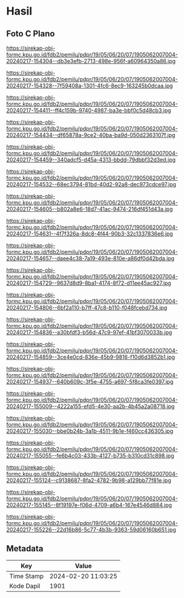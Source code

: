 # Hasil

## Foto C Plano

https://sirekap-obj-formc.kpu.go.id/fdb2/pemilu/pdpr/19/05/06/20/07/1905062007004-20240217-154304--db3e3efb-2713-498e-956f-a60964350a86.jpg

https://sirekap-obj-formc.kpu.go.id/fdb2/pemilu/pdpr/19/05/06/20/07/1905062007004-20240217-154328--7f59408a-1301-4fc6-8ec9-163245b0dcaa.jpg

https://sirekap-obj-formc.kpu.go.id/fdb2/pemilu/pdpr/19/05/06/20/07/1905062007004-20240217-154411--ff4c159b-9740-4987-ba3e-bbf0c5d48cb3.jpg

https://sirekap-obj-formc.kpu.go.id/fdb2/pemilu/pdpr/19/05/06/20/07/1905062007004-20240217-154434--df65878a-9ce2-40ba-ba9d-050d2363107f.jpg

https://sirekap-obj-formc.kpu.go.id/fdb2/pemilu/pdpr/19/05/06/20/07/1905062007004-20240217-154459--340adcf5-d45a-4313-bbdd-79dbbf32d3ed.jpg

https://sirekap-obj-formc.kpu.go.id/fdb2/pemilu/pdpr/19/05/06/20/07/1905062007004-20240217-154532--68ec3794-81bd-40d2-92a8-dec973cdce97.jpg

https://sirekap-obj-formc.kpu.go.id/fdb2/pemilu/pdpr/19/05/06/20/07/1905062007004-20240217-154605--b802a8e6-18d7-41ac-9474-216df451d43a.jpg

https://sirekap-obj-formc.kpu.go.id/fdb2/pemilu/pdpr/19/05/06/20/07/1905062007004-20240217-154631--4f7f326a-8dc8-4f44-90b3-32c1337836e6.jpg

https://sirekap-obj-formc.kpu.go.id/fdb2/pemilu/pdpr/19/05/06/20/07/1905062007004-20240217-154657--daee4c38-7a19-493e-810e-a86df0d42bda.jpg

https://sirekap-obj-formc.kpu.go.id/fdb2/pemilu/pdpr/19/05/06/20/07/1905062007004-20240217-154729--9637d8d9-8ba1-4174-8f72-d11ee45ac927.jpg

https://sirekap-obj-formc.kpu.go.id/fdb2/pemilu/pdpr/19/05/06/20/07/1905062007004-20240217-154806--6bf2a110-b7ff-47c8-b110-f048fcebd734.jpg

https://sirekap-obj-formc.kpu.go.id/fdb2/pemilu/pdpr/19/05/06/20/07/1905062007004-20240217-154836--a30bfdf3-b56d-47c9-97ef-41bf3070033b.jpg

https://sirekap-obj-formc.kpu.go.id/fdb2/pemilu/pdpr/19/05/06/20/07/1905062007004-20240217-154859--3ce4e0cd-836e-45b9-9816-f10d6d3852b1.jpg

https://sirekap-obj-formc.kpu.go.id/fdb2/pemilu/pdpr/19/05/06/20/07/1905062007004-20240217-154937--640b609c-3f5e-4755-a697-5f8ca3fe0397.jpg

https://sirekap-obj-formc.kpu.go.id/fdb2/pemilu/pdpr/19/05/06/20/07/1905062007004-20240217-155009--4222a155-efd5-4e30-aa2b-4b45a2a08718.jpg

https://sirekap-obj-formc.kpu.go.id/fdb2/pemilu/pdpr/19/05/06/20/07/1905062007004-20240217-155030--bbe0b24b-3a1b-4511-9b1e-f460cc436305.jpg

https://sirekap-obj-formc.kpu.go.id/fdb2/pemilu/pdpr/19/05/06/20/07/1905062007004-20240217-155055--fe6b4c03-433b-4127-b735-b310cd31c898.jpg

https://sirekap-obj-formc.kpu.go.id/fdb2/pemilu/pdpr/19/05/06/20/07/1905062007004-20240217-155124--c9138687-8fa2-4782-9b98-a129bb77f81e.jpg

https://sirekap-obj-formc.kpu.go.id/fdb2/pemilu/pdpr/19/05/06/20/07/1905062007004-20240217-155145--8f19197e-f06d-4709-a6b4-167e4546d884.jpg

https://sirekap-obj-formc.kpu.go.id/fdb2/pemilu/pdpr/19/05/06/20/07/1905062007004-20240217-155226--22d16b86-5c77-4b3b-9363-59d06160b651.jpg


## Metadata

| Key        | Value               |
| ---------- | ------------------- |
| Time Stamp | 2024-02-20 11:03:25 |
| Kode Dapil | 1901                |




